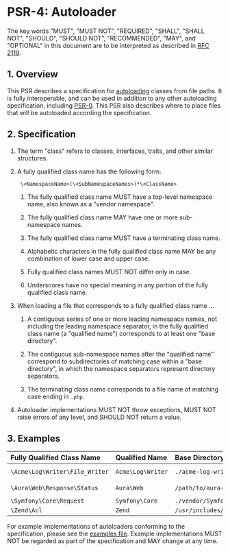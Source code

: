 # PSR-4: Autoloader

The key words "MUST", "MUST NOT", "REQUIRED", "SHALL", "SHALL NOT", "SHOULD",
"SHOULD NOT", "RECOMMENDED", "MAY", and "OPTIONAL" in this document are to be
interpreted as described in [RFC 2119](http://tools.ietf.org/html/rfc2119).


## 1. Overview

This PSR describes a specification for [autoloading][] classes from file
paths. It is fully interoperable, and can be used in addition to any other
autoloading specification, including [PSR-0][]. This PSR also describes where
to place files that will be autoloaded according the specification.


## 2. Specification

1. The term "class" refers to classes, interfaces, traits, and other similar
   structures.

2. A fully qualified class name has the following form:

        \<NamespaceName>(\<SubNamespaceNames>)*\<ClassName>

    1. The fully qualified class name MUST have a top-level namespace name,
       also known as a "vendor namespace".

    2. The fully qualified class name MAY have one or more sub-namespace
       names.
    
    3. The fully qualified class name MUST have a terminating class name.

    4. Alphabetic characters in the fully qualified class name MAY be any
       combination of lower case and upper case.

    5. Fully qualified class names MUST NOT differ only in case.

    6. Underscores have no special meaning in any portion of the fully
       qualified class name.

3. When loading a file that corresponds to a fully qualified class name ...

    1. A contiguous series of one or more leading namespace names, not
       including the leading namespace separator, in the fully qualified class
       name (a "qualified name") corresponds to at least one "base directory".
      
    2. The contiguous sub-namespace names after the "qualified name"
       correspond to subdirectories of matching case within a "base
       directory", in which the namespace separators represent directory
       separators.

    3. The terminating class name corresponds to a file name of matching case
       ending in `.php`.

4. Autoloader implementations MUST NOT throw exceptions, MUST NOT raise errors
   of any level, and SHOULD NOT return a value.


## 3. Examples

| Fully Qualified Class Name      | Qualified Name      | Base Directory              | Corresponding File Path                     | 
| :------------------------------ | :------------------ | :-------------------------- | :------------------------------------------ |
| `\Acme\Log\Writer\File_Writer`  | `Acme\Log\Writer`   | `./acme-log-writer/lib/`    | `./acme-log-writer/lib/File_Writer.php`     | 
| `\Aura\Web\Response\Status`     | `Aura\Web`          | `/path/to/aura-web/src/`    | `/path/to/aura-web/src/Response/Status.php` | 
| `\Symfony\Core\Request`         | `Symfony\Core`      | `./vendor/Symfony/Core/`    | `./vendor/Symfony/Core/Request.php`         | 
| `\Zend\Acl`                     | `Zend`              | `/usr/includes/Zend/`       | `/usr/includes/Zend/Acl.php`                | 

For example implementations of autoloaders conforming to the specification,
please see the [examples file][]. Example implementations MUST NOT be regarded
as part of the specification and MAY change at any time.

[autoloading]: http://php.net/autoload
[PSR-0]: https://github.com/php-fig/fig-standards/blob/master/accepted/PSR-0.md
[examples file]: psr-4-autoloader-examples.php
